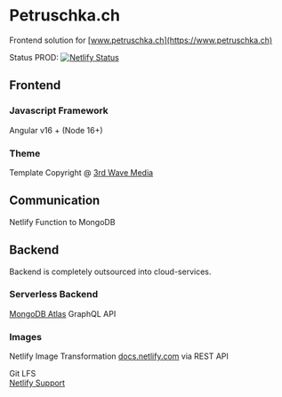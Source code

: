 # Petruschka.ch
Frontend solution for [www.petruschka.ch](https://www.petruschka.ch)

Status PROD:
[![Netlify Status](https://api.netlify.com/api/v1/badges/8e7e5cd9-0ea9-495e-9f96-411428cdef87/deploy-status)](https://app.netlify.com/sites/petruschka/deploys)


## Frontend
### Javascript Framework
Angular v16 + (Node 16+)

### Theme
Template Copyright @ [3rd Wave Media](http://themes.3rdwavemedia.com/)

## Communication
Netlify Function to MongoDB

## Backend
Backend is completely outsourced into cloud-services.

### Serverless Backend
[MongoDB Atlas](https://www.mongodb.com/cloud/atlas) GraphQL API
### Images
Netlify Image Transformation  [docs.netlify.com](https://docs.netlify.com/large-media/transform-images/) via REST API

Git LFS   
[Netlify Support](https://answers.netlify.com/t/what-is-the-username-and-password-to-be-used-in-basic-auth-of-netlify-large-media-git-lfs-url-found-in-lsconfig/34681/4)
